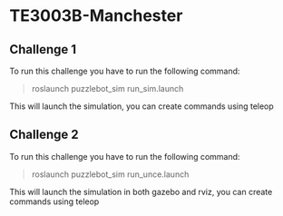 # TE3003B-Manchester

## Challenge 1
To run this challenge you have to run the following command:

> roslaunch puzzlebot_sim run_sim.launch

This will launch the simulation, you can create commands using teleop

## Challenge 2

To run this challenge you have to run the following command:

> roslaunch puzzlebot_sim run_unce.launch

This will launch the simulation in both gazebo and rviz, you can create commands using teleop
